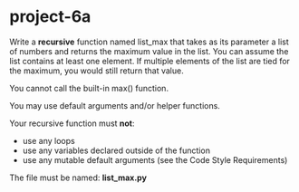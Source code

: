 # project-6a

Write a **recursive** function named list_max that takes as its parameter a list of numbers and returns the maximum value in the list.  You can assume the list contains at least one element.  If multiple elements of the list are tied for the maximum, you would still return that value.

You cannot call the built-in max() function.

You may use default arguments and/or helper functions.

Your recursive function must **not**:
* use any loops
* use any variables declared outside of the function
* use any mutable default arguments (see the Code Style Requirements)

The file must be named: **list_max.py**

